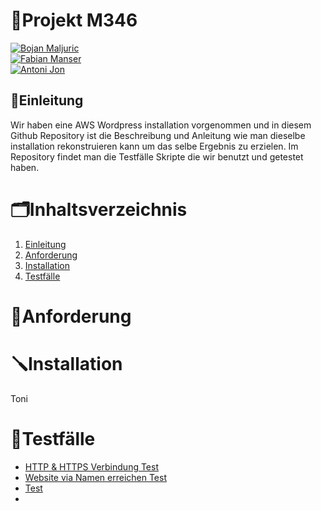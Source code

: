 # 🚧Projekt M346
[![Bojan Maljuric](https://img.shields.io/badge/Bojan_Maljuric-FF4500?style=for-the-badge)](https://github.com/ffishchips)  
[![Fabian Manser](https://img.shields.io/badge/Fabian_Manser-4169E1?style=for-the-badge)](https://github.com/githubpro772)  
[![Antoni Jon](https://img.shields.io/badge/Antoni_Jon-4169E1?style=for-the-badge)](https://github.com/Antonio-Jon)     
## 🎢Einleitung 
Wir haben eine AWS Wordpress installation vorgenommen und in diesem Github Repository ist die Beschreibung und Anleitung wie man dieselbe installation rekonstruieren kann um das selbe Ergebnis zu erzielen. Im Repository findet man die Testfälle Skripte die wir benutzt und getestet haben.
# 🗂️Inhaltsverzeichnis
1. [Einleitung](#-Einleitung)
2. [Anforderung](#-Anforderung)
3. [Installation](#-Installation)
4. [Testfälle](#-Testfälle)
# 🤔Anforderung 

# 🪛Installation
Toni
# 📃Testfälle
- [HTTP & HTTPS Verbindung Test](Testfall1.md)
- [Website via Namen erreichen Test](Testfall2.md)
- [Test](Testfall3.md)
-
